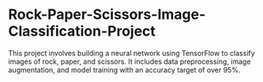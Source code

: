 # Rock-Paper-Scissors-Image-Classification-Project
This project involves building a neural network using TensorFlow to classify images of rock, paper, and scissors. It includes data preprocessing, image augmentation, and model training with an accuracy target of over 95%.
